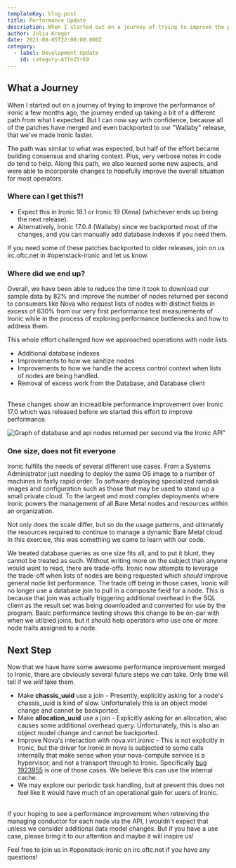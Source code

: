 ```yaml
---
templateKey: blog-post
title: Performance Update
description: When I started out on a journey of trying to improve the performance of ironic a few months ago, the journey ended up taking a bit of a different path from what I expected.
author: Julia Kreger
date: 2021-08-05T22:00:00.000Z
category:
  - label: Development Update
    id: category-A7fnZYrE9
---
```


## What a Journey ##

When I started out on a journey of trying to improve the performance of ironic a few months ago, the journey ended up taking a bit of a different path from what I expected. But I can now say with confidence, because all of the patches have merged and even backported to our "Wallaby" release, that we've made Ironic faster.

The path was similar to what was expected, but half of the effort became building consensus and sharing context. Plus, very verbose notes in code *do* tend to help. Along this path, we also learned some new aspects, and were able to incorporate changes to hopefully improve the overall situation for most operators.

### Where can I get this?! ###

* Expect this in Ironic 18.1 or Ironic 19 (Xena) (whichever ends up being the next release).
* Alternatively, Ironic 17.0.4 (Wallaby) since we backported most of the changes, and you can manually add database indexes if you need them.

If you need some of these patches backported to older releases, join on us irc.oftc.net in #openstack-ironic and let us know.

### Where did we end up? ###

Overall, we have been able to reduce the time it took to download our sample data by 82% and improve the number of nodes returned per second to consumers like Nova who request lists of nodes with distinct fields in excess of 630% from our very first performance test measurements of Ironic while in the process of exploring performance bottlenecks and how to address them.

This whole effort challenged how we approached operations with node lists.
<br>
* Additional database indexes
* Improvements to how we sanitize nodes
* Improvements to how we handle the access control context when lists of nodes are being handled.
* Removal of excess work from the Database, and Database client
<br>
These changes show an increadible performance improvement over Ironic 17.0 which was released before we started this effort to improve performance.
<br>

![Graph of database and api nodes returned per second via the Ironic API"](/img/blog-performance-update.png)
<br>
### One size, does not fit everyone ###

Ironic fulfills the needs of several different use cases. From a Systems Administrator just needing to deploy the same OS image to a number of machines in fairly rapid order. To software deploying specialized ramdisk images and configuration such as those that may be used to stand up a small private cloud. To the largest and most complex deployments where Ironic powers the management of all Bare Metal nodes and resources within an organization.

Not only does the scale differ, but so do the usage patterns, and ultimately the resources required to continue to manage a dynamic Bare Metal cloud. In this exercise, this was something we came to learn with our code.

We treated database queries as one size fits all, and to put it blunt, they cannot be treated as such. Without writing more on the subject than anyone would want to read, there are trade-offs. Ironic now attempts to leverage the trade-off when lists of nodes are being requested which *should* improve general node list performance. The trade off being in those cases, Ironic will no longer use a database join to pull in a composite field for a node. This is because that join was actually triggering additional overhead in the SQL client as the result set was being downloaded and converted for use by the program. Basic performance testing shows this change to be on-par with when we utilzied joins, but it should help operators who use one or more node traits assigned to a node.

## Next Step ##

Now that we have have some awesome performance improvement merged to Ironic, there are obviously several future steps we *can* take. Only time will tell if we *will* take them.
<br>
* Make **chassis_uuid** use a join - Presently, explicitly asking for a node's chassis_uuid is kind of slow. Unfortunately this is an object model change and cannot be backported.
* Make **allocation_uuid** use a join - Explicitly asking for an allocation, also causes some additional overhead query. Unfortunately, this is also an object model change and cannot be backported.
* Improve Nova's interaction with nova.virt.ironic - This is not explicitly in Ironic, but the driver for Ironic in nova is subjected to some calls internally that make sense when your nova-compute service is a hypervisor, and not a transport through to Ironic. Specifically [bug 1923955](https://bugs.launchpad.net/nova/+bug/1933955) is one of those cases. We believe this can use the internal cache.
* We may explore our periodic task handling, but at present this does not feel like it would have much of an operational gain for users of Ironic.
<br>
If your hoping to see a performance improvement when retreiving the managing conductor for each node via the API, I wouldn't expect that unless we consider additional data model changes. But if you have a use case, please bring it to our attention and maybe it will inspire us!

Feel free to join us in #openstack-ironic on irc.oftc.net if you have any questions!
